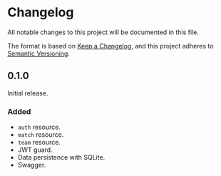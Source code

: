 # Changelog

All notable changes to this project will be documented in this file.

The format is based on [Keep a Changelog](https://keepachangelog.com/en/1.1.0/),
and this project adheres to [Semantic Versioning](https://semver.org/spec/v2.0.0.html).

## 0.1.0

Initial release.

### Added

- `auth` resource.
- `match` resource.
- `team` resource.
- JWT guard.
- Data persistence with SQLite.
- Swagger.
